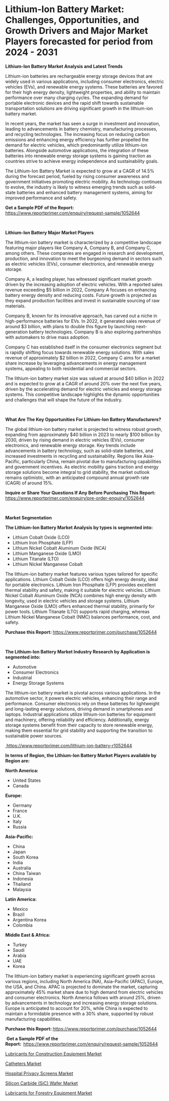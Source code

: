 <p><h1>Lithium-Ion Battery Market: Challenges, Opportunities, and Growth Drivers and Major Market Players forecasted for period from 2024 - 2031</h1></p><p><strong>Lithium-Ion Battery Market Analysis and Latest Trends</strong></p>
<p><p>Lithium-ion batteries are rechargeable energy storage devices that are widely used in various applications, including consumer electronics, electric vehicles (EVs), and renewable energy systems. These batteries are favored for their high energy density, lightweight properties, and ability to maintain performance over many charging cycles. The expanding demand for portable electronic devices and the rapid shift towards sustainable transportation solutions are driving significant growth in the lithium-ion battery market.</p><p>In recent years, the market has seen a surge in investment and innovation, leading to advancements in battery chemistry, manufacturing processes, and recycling technologies. The increasing focus on reducing carbon emissions and enhancing energy efficiency has further propelled the demand for electric vehicles, which predominantly utilize lithium-ion batteries. Alongside automotive applications, the integration of these batteries into renewable energy storage systems is gaining traction as countries strive to achieve energy independence and sustainability goals.</p><p>The Lithium-Ion Battery Market is expected to grow at a CAGR of 14.5% during the forecast period, fueled by rising consumer awareness and government initiatives promoting electric mobility. As technology continues to evolve, the industry is likely to witness emerging trends such as solid-state batteries and enhanced battery management systems, aiming for improved performance and safety.</p></p>
<p><strong>Get a Sample PDF of the Report:&nbsp;</strong> <a href="https://www.reportprimer.com/enquiry/request-sample/1052644">https://www.reportprimer.com/enquiry/request-sample/1052644</a></p>
<p>&nbsp;</p>
<p><strong>Lithium-Ion Battery Major Market Players</strong></p>
<p><p>The lithium-ion battery market is characterized by a competitive landscape featuring major players like Company A, Company B, and Company C, among others. These companies are engaged in research and development, production, and innovation to meet the burgeoning demand in sectors such as electric vehicles (EVs), consumer electronics, and renewable energy storage.</p><p>Company A, a leading player, has witnessed significant market growth driven by the increasing adoption of electric vehicles. With a reported sales revenue exceeding $5 billion in 2022, Company A focuses on enhancing battery energy density and reducing costs. Future growth is projected as they expand production facilities and invest in sustainable sourcing of raw materials.</p><p>Company B, known for its innovative approach, has carved out a niche in high-performance batteries for EVs. In 2022, it generated sales revenue of around $3 billion, with plans to double this figure by launching next-generation battery technologies. Company B is also exploring partnerships with automakers to drive mass adoption.</p><p>Company C has established itself in the consumer electronics segment but is rapidly shifting focus towards renewable energy solutions. With sales revenue of approximately $2 billion in 2022, Company C aims for a market share increase by leveraging advancements in energy management systems, appealing to both residential and commercial sectors.</p><p>The lithium-ion battery market size was valued at around $40 billion in 2022 and is expected to grow at a CAGR of around 20% over the next five years, driven by the accelerating demand for electric vehicles and energy storage systems. This competitive landscape highlights the dynamic opportunities and challenges that will shape the future of the industry.</p></p>
<p>&nbsp;</p>
<p><strong>What Are The Key Opportunities For Lithium-Ion Battery Manufacturers?</strong></p>
<p><p>The global lithium-ion battery market is projected to witness robust growth, expanding from approximately $40 billion in 2023 to nearly $100 billion by 2030, driven by rising demand in electric vehicles (EVs), consumer electronics, and renewable energy storage. Key trends include advancements in battery technology, such as solid-state batteries, and increased investments in recycling and sustainability. Regions like Asia-Pacific, particularly China, remain pivotal due to manufacturing capabilities and government incentives. As electric mobility gains traction and energy storage solutions become integral to grid stability, the market outlook remains optimistic, with an anticipated compound annual growth rate (CAGR) of around 15%.</p></p>
<p><strong>Inquire or Share Your Questions If Any Before Purchasing This Report:</strong> <a href="https://www.reportprimer.com/enquiry/pre-order-enquiry/1052644">https://www.reportprimer.com/enquiry/pre-order-enquiry/1052644</a></p>
<p>&nbsp;</p>
<p><strong>Market Segmentation</strong></p>
<p><strong>The Lithium-Ion Battery Market Analysis by types is segmented into:</strong></p>
<p><ul><li>Lithium Cobalt Oxide (LCO)</li><li>Lithium Iron Phosphate (LFP)</li><li>Lithium Nickel Cobalt Aluminum Oxide (NCA)</li><li>Lithium Manganese Oxide (LMO)</li><li>Lithium Titanate (LTO)</li><li>Lithium Nickel Manganese Cobalt</li></ul></p>
<p><p>The lithium-ion battery market features various types tailored for specific applications. Lithium Cobalt Oxide (LCO) offers high energy density, ideal for portable electronics. Lithium Iron Phosphate (LFP) provides excellent thermal stability and safety, making it suitable for electric vehicles. Lithium Nickel Cobalt Aluminum Oxide (NCA) combines high energy density with longevity, used in electric vehicles and storage systems. Lithium Manganese Oxide (LMO) offers enhanced thermal stability, primarily for power tools. Lithium Titanate (LTO) supports rapid charging, whereas Lithium Nickel Manganese Cobalt (NMC) balances performance, cost, and safety.</p></p>
<p><strong>Purchase this Report:&nbsp;</strong><a href="https://www.reportprimer.com/purchase/1052644">https://www.reportprimer.com/purchase/1052644</a></p>
<p>&nbsp;</p>
<p><strong>The Lithium-Ion Battery Market Industry Research by Application is segmented into:</strong></p>
<p><ul><li>Automotive</li><li>Consumer Electronics</li><li>Industrial</li><li>Energy Storage Systems</li></ul></p>
<p><p>The lithium-ion battery market is pivotal across various applications. In the automotive sector, it powers electric vehicles, enhancing their range and performance. Consumer electronics rely on these batteries for lightweight and long-lasting energy solutions, driving demand in smartphones and laptops. Industrial applications utilize lithium-ion batteries for equipment and machinery, offering reliability and efficiency. Additionally, energy storage systems benefit from their capacity to store renewable energy, making them essential for grid stability and supporting the transition to sustainable power sources.</p></p>
<p><a href="https://www.reportprimer.com/lithium-ion-battery-r1052644">&nbsp;https://www.reportprimer.com/lithium-ion-battery-r1052644</a></p>
<p><strong>In terms of Region, the Lithium-Ion Battery Market Players available by Region are:</strong></p>
<p>
    <p> <strong> North America: </strong>
        <ul>
            <li>United States</li>
            <li>Canada</li>
        </ul>
        </p> 
    <p> <strong> Europe: </strong>
        <ul>
            <li>Germany</li>
            <li>France</li>
            <li>U.K.</li>
            <li>Italy</li>
            <li>Russia</li>
        </ul>
        </p> 
    <p> <strong> Asia-Pacific: </strong>
        <ul>
            <li>China</li>
            <li>Japan</li>
            <li>South Korea</li>
            <li>India</li>
            <li>Australia</li>
            <li>China Taiwan</li>
            <li>Indonesia</li>
            <li>Thailand</li>
            <li>Malaysia</li>
        </ul>
        </p> 
    <p> <strong> Latin America: </strong>
        <ul>
            <li>Mexico</li>
            <li>Brazil</li>
            <li>Argentina Korea</li>
            <li>Colombia</li>
        </ul>
        </p> 
    <p> <strong> Middle East & Africa: </strong>
        <ul>
            <li>Turkey</li>
            <li>Saudi</li>
            <li>Arabia</li>
            <li>UAE</li>
            <li>Korea</li>
        </ul>
    </p>
    </p>
<p><p>The lithium-ion battery market is experiencing significant growth across various regions, including North America (NA), Asia-Pacific (APAC), Europe, the USA, and China. APAC is projected to dominate the market, capturing approximately 45% market share due to high demand from electric vehicles and consumer electronics. North America follows with around 25%, driven by advancements in technology and increasing energy storage solutions. Europe is anticipated to account for 20%, while China is expected to maintain a formidable presence with a 30% share, supported by robust manufacturing capabilities.</p></p>
<p><strong>Purchase this Report: </strong><a href="https://www.reportprimer.com/purchase/1052644">https://www.reportprimer.com/purchase/1052644</a></p>
<p>&nbsp;<strong>Get a Sample PDF of the Report:&nbsp;&nbsp;</strong><a href="https://www.reportprimer.com/enquiry/request-sample/1052644">https://www.reportprimer.com/enquiry/request-sample/1052644</a></p>
<p><strong></strong></p>
<p><p><a href="https://issuu.com/reportprime-2/docs/lubricants-for-construction-equipme_3d57e75c9e6270">Lubricants for Construction Equipment Market</a></p><p><a href="https://www.linkedin.com/pulse/what-growth-opportunities-challenges-catheters-market-data-pedia-pnq8c">Catheters Market</a></p><p><a href="https://www.linkedin.com/pulse/future-trajectory-hospital-privacy-screens-market-emerging-qlqic">Hospital Privacy Screens Market</a></p><p><a href="https://medium.com/@fahadahmed872/silicon-carbide-sic-wafer-market-strategic-insights-product-evolution-and-market-segmentation-in-2349d2ec15fc">Silicon Carbide (SiC) Wafer Market</a></p><p><a href="https://issuu.com/reportprime-2/docs/lubricants-for-forestry-equipment-m_24039b10281880">Lubricants for Forestry Equipment Market</a></p></p>